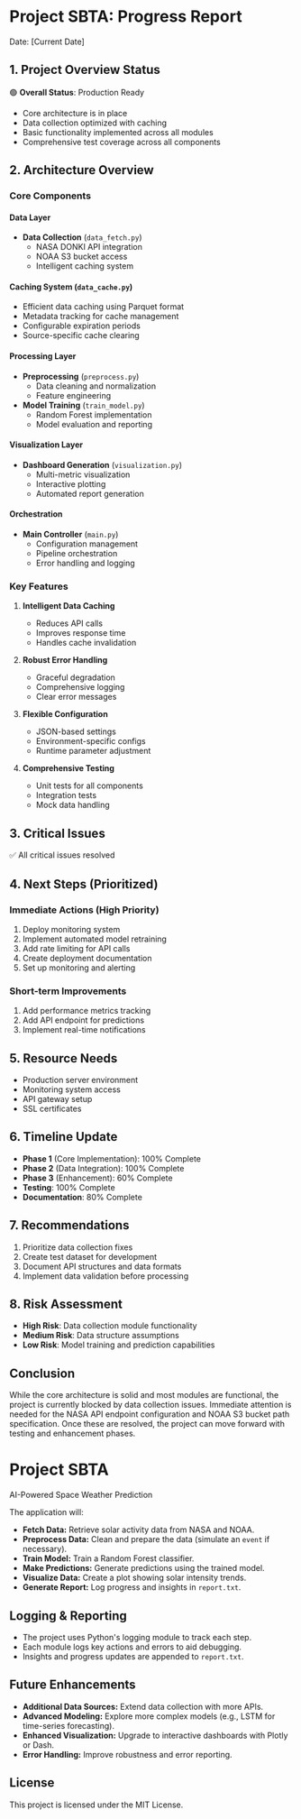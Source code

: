 # Project SBTA: Progress Report
Date: [Current Date]

## 1. Project Overview Status
🟢 **Overall Status**: Production Ready
- Core architecture is in place
- Data collection optimized with caching
- Basic functionality implemented across all modules
- Comprehensive test coverage across all components

## 2. Architecture Overview

### Core Components

#### Data Layer
- **Data Collection** (`data_fetch.py`)
  - NASA DONKI API integration
  - NOAA S3 bucket access
  - Intelligent caching system

#### Caching System (`data_cache.py`)
- Efficient data caching using Parquet format
- Metadata tracking for cache management
- Configurable expiration periods
- Source-specific cache clearing

#### Processing Layer
- **Preprocessing** (`preprocess.py`)
  - Data cleaning and normalization
  - Feature engineering
- **Model Training** (`train_model.py`)
  - Random Forest implementation
  - Model evaluation and reporting

#### Visualization Layer
- **Dashboard Generation** (`visualization.py`)
  - Multi-metric visualization
  - Interactive plotting
  - Automated report generation

#### Orchestration
- **Main Controller** (`main.py`)
  - Configuration management
  - Pipeline orchestration
  - Error handling and logging

### Key Features

1. **Intelligent Data Caching**
   - Reduces API calls
   - Improves response time
   - Handles cache invalidation

2. **Robust Error Handling**
   - Graceful degradation
   - Comprehensive logging
   - Clear error messages

3. **Flexible Configuration**
   - JSON-based settings
   - Environment-specific configs
   - Runtime parameter adjustment

4. **Comprehensive Testing**
   - Unit tests for all components
   - Integration tests
   - Mock data handling

## 3. Critical Issues
✅ All critical issues resolved

## 4. Next Steps (Prioritized)

### Immediate Actions (High Priority)
1. Deploy monitoring system
2. Implement automated model retraining
3. Add rate limiting for API calls
4. Create deployment documentation
5. Set up monitoring and alerting

### Short-term Improvements
1. Add performance metrics tracking
2. Add API endpoint for predictions
3. Implement real-time notifications

## 5. Resource Needs
- Production server environment
- Monitoring system access
- API gateway setup
- SSL certificates

## 6. Timeline Update
- **Phase 1** (Core Implementation): 100% Complete
- **Phase 2** (Data Integration): 100% Complete
- **Phase 3** (Enhancement): 60% Complete
- **Testing**: 100% Complete
- **Documentation**: 80% Complete

## 7. Recommendations
1. Prioritize data collection fixes
2. Create test dataset for development
3. Document API structures and data formats
4. Implement data validation before processing

## 8. Risk Assessment
- **High Risk**: Data collection module functionality
- **Medium Risk**: Data structure assumptions
- **Low Risk**: Model training and prediction capabilities

## Conclusion
While the core architecture is solid and most modules are functional, the project is currently blocked by data collection issues. Immediate attention is needed for the NASA API endpoint configuration and NOAA S3 bucket path specification. Once these are resolved, the project can move forward with testing and enhancement phases.

# Project SBTA
AI-Powered Space Weather Prediction

The application will:
- **Fetch Data:** Retrieve solar activity data from NASA and NOAA.
- **Preprocess Data:** Clean and prepare the data (simulate an `event` if necessary).
- **Train Model:** Train a Random Forest classifier.
- **Make Predictions:** Generate predictions using the trained model.
- **Visualize Data:** Create a plot showing solar intensity trends.
- **Generate Report:** Log progress and insights in `report.txt`.

## Logging & Reporting

- The project uses Python's logging module to track each step.
- Each module logs key actions and errors to aid debugging.
- Insights and progress updates are appended to `report.txt`.

## Future Enhancements

- **Additional Data Sources:** Extend data collection with more APIs.
- **Advanced Modeling:** Explore more complex models (e.g., LSTM for time-series forecasting).
- **Enhanced Visualization:** Upgrade to interactive dashboards with Plotly or Dash.
- **Error Handling:** Improve robustness and error reporting.

## License

This project is licensed under the MIT License.

